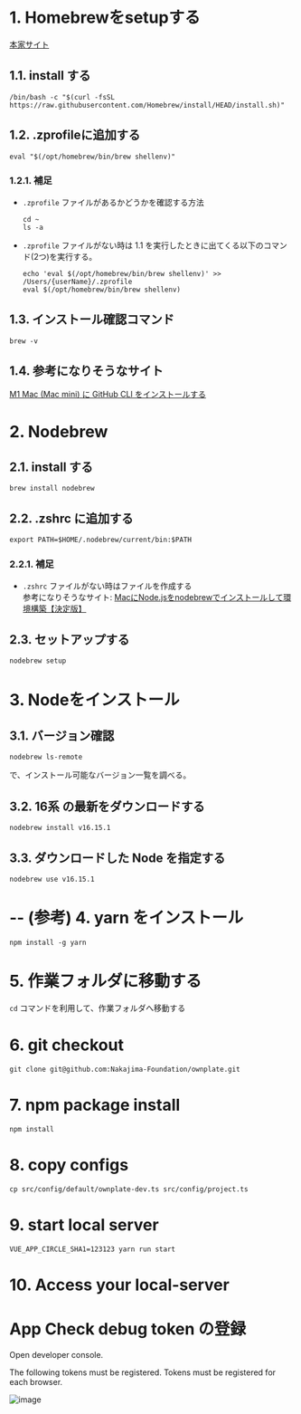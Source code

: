 
# 1. Homebrewをsetupする

[本家サイト](https://brew.sh/index_ja)

## 1.1. install する
```
/bin/bash -c "$(curl -fsSL https://raw.githubusercontent.com/Homebrew/install/HEAD/install.sh)"
```

## 1.2. .zprofileに追加する
```
eval "$(/opt/homebrew/bin/brew shellenv)"
```

### 1.2.1. 補足
-  `.zprofile` ファイルがあるかどうかを確認する方法  
	```
	cd ~
	ls -a
	```

-  `.zprofile` ファイルがない時は 1.1 を実行したときに出てくる以下のコマンド(2つ)を実行する。
	```
	echo 'eval $(/opt/homebrew/bin/brew shellenv)' >> /Users/{userName}/.zprofile
	eval $(/opt/homebrew/bin/brew shellenv)
	```

## 1.3. インストール確認コマンド  
```
brew -v
```

## 1.4. 参考になりそうなサイト
[M1 Mac (Mac mini) に GitHub CLI をインストールする](https://qiita.com/m-tmatma/items/a908422e26a70fadefdd)


# 2. Nodebrew

## 2.1. install する
```
brew install nodebrew
```

## 2.2. .zshrc に追加する

```
export PATH=$HOME/.nodebrew/current/bin:$PATH
```

### 2.2.1. 補足
-  `.zshrc` ファイルがない時はファイルを作成する  
	参考になりそうなサイト: [MacにNode.jsをnodebrewでインストールして環境構築【決定版】](https://qiita.com/7110/items/efe0be1be11bed1db143)

## 2.3. セットアップする
```
nodebrew setup
```

# 3. Nodeをインストール
## 3.1. バージョン確認
```
nodebrew ls-remote
```
で、インストール可能なバージョン一覧を調べる。

## 3.2. **16系** の最新をダウンロードする

```
nodebrew install v16.15.1 
```

## 3.3. ダウンロードした Node を指定する
```
nodebrew use v16.15.1
```

# -- (参考) 4. yarn をインストール
```
npm install -g yarn
```

# 5. 作業フォルダに移動する
`cd` コマンドを利用して、作業フォルダへ移動する

# 6. git checkout

```
git clone git@github.com:Nakajima-Foundation/ownplate.git
```

# 7. npm package install

```
npm install
```

# 8. copy configs

```
cp src/config/default/ownplate-dev.ts src/config/project.ts
```

# 9. start local server

```
VUE_APP_CIRCLE_SHA1=123123 yarn run start
```

# 10. Access your local-server

# App Check debug token の登録

Open developer console.

The following tokens must be registered.  Tokens must be registered for each browser.

![image](https://user-images.githubusercontent.com/39753696/191877866-68ad651b-c361-4d84-99f5-cadaf370229b.png)


